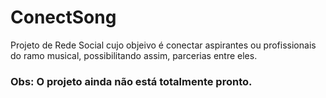 # ConectSong 

Projeto de Rede Social cujo objeivo é conectar aspirantes ou profissionais do ramo musical, possibilitando assim, parcerias entre eles.

### Obs: O projeto ainda não está totalmente pronto.
 

